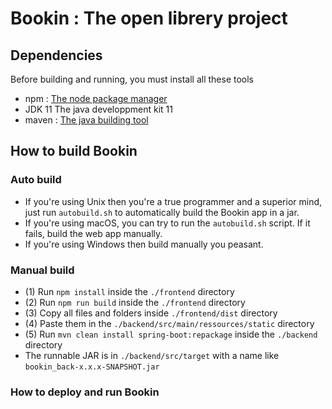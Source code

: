 # Bookin : The open librery project

## Dependencies

Before building and running, you must install all these tools

* npm : [The node package manager](https://docs.npmjs.com/downloading-and-installing-node-js-and-npm)
* JDK 11 The java developpment kit 11
* maven : [The java building tool](https://maven.apache.org/install.html)

## How to build Bookin

### Auto build

* If you're using Unix then you're a true programmer and a superior mind, just run `autobuild.sh` to automatically build the Bookin app in a jar.
* If you're using macOS, you can try to run the `autobuild.sh` script. If it fails, build the web app manually.
* If you're using Windows then build manually you peasant.

### Manual build

* (1) Run `npm install` inside the `./frontend` directory
* (2) Run `npm run build` inside the `./frontend` directory
* (3) Copy all files and folders inside `./frontend/dist` directory
* (4) Paste them in the `./backend/src/main/ressources/static` directory
* (5) Run `mvn clean install spring-boot:repackage` inside the `./backend` directory
* The runnable JAR is in `./backend/src/target` with a name like `bookin_back-x.x.x-SNAPSHOT.jar`

### How to deploy and run Bookin

